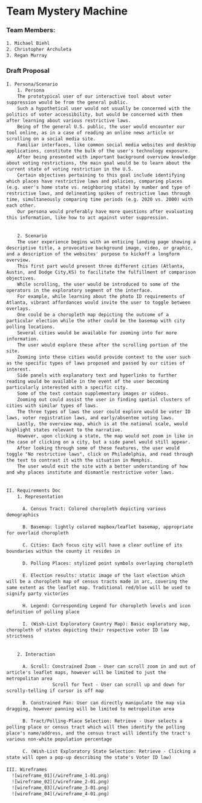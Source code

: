 # Team Mystery Machine #

### Team Members:
    1. Michael Biehl
    2. Christopher Archuleta
    3. Regan Murray

### Draft Proposal
    I. Persona/Scenario
        1. Persona
        The prototypical user of our interactive tool about voter suppression would be from the general public.
        Such a hypothetical user would not usually be concerned with the politics of voter accessibility, but would be concerned with them after learning about various restrictive laws.  
        Being of the general U.S. public, the user would encounter our tool online, as in a case of reading an online news article or scrolling on a social media site.  
        Familiar interfaces, like common social media websites and desktop applications, constitute the bulk of the user's technology exposure.   
        After being presented with important background overview knowledge about voting restrictions, the main goal would be to learn about the current state of voting restriction in the U.S.   
        Certain objectives pertaining to this goal include identifying which places have restrictive laws and policies, comparing places (e.g. user's home state vs. neighboring state) by number and type of restrictive laws, and delineating spikes of restrictive laws through time, simultaneously comparing time periods (e.g. 2020 vs. 2000) with each other.   
        Our persona would preferably have more questions after evaluating this information, like how to act against voter suppression.


        2. Scenario
        The user experience begins with an enticing landing page showing a descriptive title, a provocative background image, video, or graphic, and a description of the websites' purpose to kickoff a longform overview.   
        This first part would present three different cities (Atlanta, Austin, and Dodge City,KS) to facilitate the fulfillment of comparison objectives.   
        While scrolling, the user would be introduced to some of the operators in the exploratory segment of the interface.   
        For example, while learning about the photo ID requirements of Atlanta, vibrant affordances would invite the user to toggle between overlays.   
        One could be a choropleth map depicting the outcome of a particular election while the other could be the basemap with city polling locations.   
        Several cities would be available for zooming into for more information.   
        The user would explore these after the scrolling portion of the site.   
        Zooming into these cities would provide context to the user such as the specific types of laws proposed and passed by our cities of interest.   
        Side panels with explanatory text and hyperlinks to further reading would be available in the event of the user becoming particularly interested with a specific city.   
        Some of the text contain supplementary images or videos.   
        Zooming out could assist the user in finding spatial clusters of cities with similar types of laws.   
        The three types of laws the user could explore would be voter ID laws, voter registration laws, and early/absentee voting laws.   
        Lastly, the overview map, which is at the national scale, would highlight states relevant to the narrative.   
        However, upon clicking a state, the map would not zoom in like in the case of clicking on a city, but a side panel would still appear.   
        After looking through some of these features, the user would toggle "No restrictive laws", click on Philadelphia, and read through the text to contrast it with the situation in Memphis.   
        The user would exit the site with a better understanding of how and why places institute and dismantle restrictive voter laws.


    II. Requirements Doc
        1. Representation

          A. Census Tract: Colored choropleth depicting various demographics

          B. Basemap: lightly colored mapbox/leaflet basemap, appropriate for overlaid choropleth

          C. Cities: Each focus city will have a clear outline of its boundaries within the county it resides in

          D. Polling Places: stylized point symbols overlaying choropleth

          E. Election results: static image of the last election which will be a choropleth map of census tracts made in arc, covering the same extent as the leaflet map. Traditional red/blue will be used to signify party victories

          H. Legend: Corresponding Legend for choropleth levels and icon definition of polling place

          I. (Wish-List Exploratory Country Map): Basic exploratory map, choropleth of states depicting their respective voter ID law strictness


        2. Interaction

          A. Scroll: Constrained Zoom - User can scroll zoom in and out of article's leaflet maps, however will be limited to just the metropolitan area
                     Scroll for Text - User can scroll up and down for scrolly-telling if cursor is off map

          B. Constrained Pan: User can directly manipulate the map via dragging, however panning will be limited to metropolitan area

          B. Tract/Polling-Place Selection: Retrieve - User selects a polling place or census tract which will then identify the polling place's name/address, and the census tract will identify the tract's various non-white population percentage

          C. (Wish-List Exploratory State Selection: Retrieve - Clicking a state will open a pop-up describing the state's Voter ID law)

    III. Wireframes
      ![wireframe_01](/wireframe_1-01.png)
      ![wireframe_02](/wireframe_2-01.png)
      ![wireframe_03](/wireframe_3-01.png)
      ![wireframe_04](/wireframe_4-01.png)
